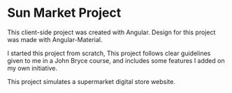 # Sun Market Project

This client-side project was created with Angular.
Design for this project was made with Angular-Material.

I started this project from scratch, This project follows clear guidelines given to me in a John Bryce course, and includes some features I added on my own initiative.

This project simulates a supermarket digital store website.
